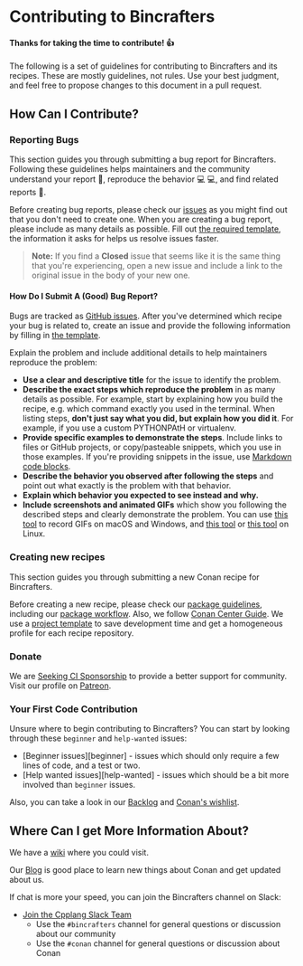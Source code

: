 # Contributing to Bincrafters

#### Thanks for taking the time to contribute! :+1:

The following is a set of guidelines for contributing to Bincrafters and its recipes. These are mostly guidelines, not rules. Use your best judgment, and feel free to propose changes to this document in a pull request.

## How Can I Contribute?

### Reporting Bugs

This section guides you through submitting a bug report for Bincrafters. Following these guidelines helps maintainers and the community understand your report :pencil:, reproduce the behavior :computer: :computer:, and find related reports :mag_right:.

Before creating bug reports, please check our [issues](https://github.com/bincrafters/community/issues?utf8=%E2%9C%93&q=) as you might find out that you don't need to create one. When you are creating a bug report, please include as many details as possible. Fill out [the required template](ISSUE_TEMPLATE.md), the information it asks for helps us resolve issues faster.

> **Note:** If you find a **Closed** issue that seems like it is the same thing that you're experiencing, open a new issue and include a link to the original issue in the body of your new one.

#### How Do I Submit A (Good) Bug Report?

Bugs are tracked as [GitHub issues](https://guides.github.com/features/issues/). After you've determined which recipe your bug is related to, create an issue and provide the following information by filling in [the template](ISSUE_TEMPLATE.md).

Explain the problem and include additional details to help maintainers reproduce the problem:

* **Use a clear and descriptive title** for the issue to identify the problem.
* **Describe the exact steps which reproduce the problem** in as many details as possible. For example, start by explaining how you build the recipe, e.g. which command exactly you used in the terminal. When listing steps, **don't just say what you did, but explain how you did it**. For example, if you use a custom PYTHONPAtH or virtualenv.
* **Provide specific examples to demonstrate the steps**. Include links to files or GitHub projects, or copy/pasteable snippets, which you use in those examples. If you're providing snippets in the issue, use [Markdown code blocks](https://help.github.com/articles/markdown-basics/#multiple-lines).
* **Describe the behavior you observed after following the steps** and point out what exactly is the problem with that behavior.
* **Explain which behavior you expected to see instead and why.**
* **Include screenshots and animated GIFs** which show you following the described steps and clearly demonstrate the problem. You can use [this tool](https://www.cockos.com/licecap/) to record GIFs on macOS and Windows, and [this tool](https://github.com/colinkeenan/silentcast) or [this tool](https://github.com/GNOME/byzanz) on Linux.

### Creating new recipes

This section guides you through submitting a new Conan recipe for Bincrafters.

Before creating a new recipe, please check our [package guidelines](https://trello.com/b/DOcjM1rt/package-guidelines), including our [package workflow](https://trello.com/c/y5jU36cW/9-general-package-workflow). Also, we follow
[Conan Center Guide](http://docs.conan.io/en/latest/packaging/bintray/conan_center_guide.html).
We use a [project template](https://github.com/bincrafters/templates) to save development time and get a homogeneous profile for each recipe repository.

### Donate

We are [Seeking CI Sponsorship](https://bincrafters.github.io/2017/11/20/Continuous-Integration-Sponsorship/) to provide a better support for community. Visit our profile on [Patreon](https://www.patreon.com/bincrafters).

### Your First Code Contribution

Unsure where to begin contributing to Bincrafters? You can start by looking through these `beginner` and `help-wanted` issues:

* [Beginner issues][beginner] - issues which should only require a few lines of code, and a test or two.
* [Help wanted issues][help-wanted] - issues which should be a bit more involved than `beginner` issues.

Also, you can take a look in our [Backlog](https://trello.com/b/iFeFCPwa/conanio-package-backlog-looking-for-contributors) and [Conan's wishlist](https://github.com/conan-io/wishlist).

## Where Can I get More Information About?

We have a [wiki](https://github.com/bincrafters/community/wiki) where you could visit.

Our [Blog](https://bincrafters.github.io/) is good place to learn new things about Conan and get updated about us.

If chat is more your speed, you can join the Bincrafters channel on Slack:

* [Join the Cpplang Slack Team](https://cpplang.slack.com/)
  * Use the `#bincrafters` channel for general questions or discussion about our community
  * Use the `#conan` channel for general questions or discussion about Conan
